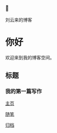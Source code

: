 ### <!DOCTYPE html> 👋
<html>
<head>
<meta charset="utf-8">
<p>刘云来的博客<p>
<body>
<h1>你好</h1>
<p>欢迎来到我的博客空间。</p>
<h2>标题</h2>
<h3>我的第一篇写作</h3>

<a href="archives/index.html">主页</a>

<a href="archives/index.html">随笔</a>
  
<a href="archives/index.html">归档</a>

<bgsound src=”music.mid” loop=”-1″></bgsound>
</iframe>
</body>
</html>
